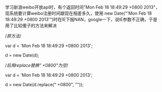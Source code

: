 学习新浪weibo开放api时，有个返回时间"Mon Feb 18 18:49:29 +0800 2013"，现系统要计算weibo注册时间跟现在相差多久，使用 new Date("'Mon Feb 18 18:49:29 +0800 2013'")时在IE下报NAN，google一下，说IE参数不正确，于是用了比较傻子的方法来解决


/*原方法*/

var d = 'Mon Feb 18 18:49:29 +0800 2013';

d = new Date(d);

/*后用replace替换" +0800"为空*/

var d = 'Mon Feb 18 18:49:29 +0800 2013';

d = new Date(d.replace(" +0800", ""));
